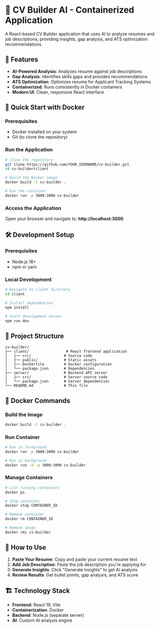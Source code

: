 # 🎯 CV Builder AI - Containerized Application

A React-based CV Builder application that uses AI to analyze resumes and job descriptions, providing insights, gap analysis, and ATS optimization recommendations.

## 🚀 Features

- **AI-Powered Analysis**: Analyzes resume against job descriptions
- **Gap Analysis**: Identifies skills gaps and provides recommendations
- **ATS Optimization**: Optimizes resume for Applicant Tracking Systems
- **Containerized**: Runs consistently in Docker containers
- **Modern UI**: Clean, responsive React interface

## 🐳 Quick Start with Docker

### Prerequisites
- Docker installed on your system
- Git (to clone the repository)

### Run the Application

```bash
# Clone the repository
git clone https://github.com/YOUR_USERNAME/cv-builder.git
cd cv-builder/client

# Build the Docker image
docker build -t cv-builder .

# Run the container
docker run -p 3000:3000 cv-builder
```

### Access the Application
Open your browser and navigate to: **http://localhost:3000**

## 🛠️ Development Setup

### Prerequisites
- Node.js 18+
- npm or yarn

### Local Development

```bash
# Navigate to client directory
cd client

# Install dependencies
npm install

# Start development server
npm run dev
```

## 📁 Project Structure

```
cv-builder/
├── client/                 # React frontend application
│   ├── src/               # Source code
│   ├── public/            # Static assets
│   ├── Dockerfile         # Docker configuration
│   └── package.json       # Dependencies
├── server/                # Backend API server
│   ├── src/               # Server source code
│   └── package.json       # Server dependencies
└── README.md              # This file
```

## 🔧 Docker Commands

### Build the Image
```bash
docker build -t cv-builder .
```

### Run Container
```bash
# Run in foreground
docker run -p 3000:3000 cv-builder

# Run in background
docker run -d -p 3000:3000 cv-builder
```

### Manage Containers
```bash
# List running containers
docker ps

# Stop container
docker stop CONTAINER_ID

# Remove container
docker rm CONTAINER_ID

# Remove image
docker rmi cv-builder
```

## 🎯 How to Use

1. **Paste Your Resume**: Copy and paste your current resume text
2. **Add Job Description**: Paste the job description you're applying for
3. **Generate Insights**: Click "Generate Insights" to get AI analysis
4. **Review Results**: Get bullet points, gap analysis, and ATS score

## 🏗️ Technology Stack

- **Frontend**: React 19, Vite
- **Containerization**: Docker
- **Backend**: Node.js (separate server)
- **AI**: Custom AI analysis engine


